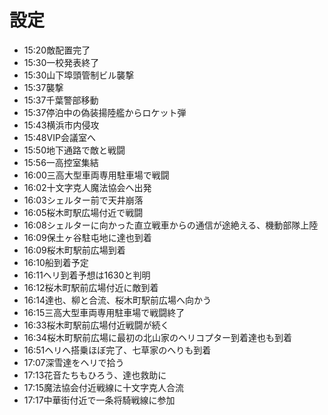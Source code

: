 # 設定

- 15:20敵配置完了
- 15:30一校発表終了
- 15:30山下埠頭管制ビル襲撃
- 15:37襲撃
- 15:37千葉警部移動
- 15:37停泊中の偽装揚陸艦からロケット弾
- 15:43横浜市内侵攻
- 15:48VIP会議室へ
- 15:50地下通路で敵と戦闘
- 15:56一高控室集結
- 16:00三高大型車両専用駐車場で戦闘
- 16:02十文字克人魔法協会へ出発
- 16:03シェルター前で天井崩落
- 16:05桜木町駅広場付近で戦闘
- 16:08シェルターに向かった直立戦車からの通信が途絶える、機動部隊上陸
- 16:09保土ヶ谷駐屯地に達也到着
- 16:09桜木町駅前広場到着
- 16:10船到着予定
- 16:11ヘリ到着予想は1630と判明
- 16:12桜木町駅前広場付近に敵到着
- 16:14達也、柳と合流、桜木町駅前広場へ向かう
- 16:15三高大型車両専用駐車場で戦闘終了
- 16:33桜木町駅前広場付近戦闘が続く
- 16:34桜木町駅前広場に最初の北山家のヘリコプター到着達也も到着
- 16:51ヘリへ搭乗ほぼ完了、七草家のへりも到着
- 17:07深雪達をヘリで拾う
- 17:13花音たちもひろう、達也救助に
- 17:15魔法協会付近戦線に十文字克人合流
- 17:17中華街付近で一条将騎戦線に参加

